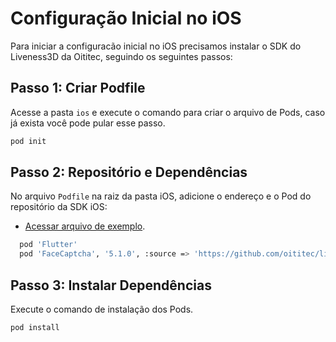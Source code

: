 # Configuração Inicial no iOS

Para iniciar a configuracão inicial no iOS precisamos instalar o SDK do Liveness3D da Oititec, seguindo os seguintes passos:

## Passo 1: Criar Podfile

Acesse a pasta `ios` e execute o comando para criar o arquivo de Pods, caso já exista você pode pular esse passo.

```bash
pod init
```

## Passo 2: Repositório e Dependências

No arquivo `Podfile` na raiz da pasta iOS, adicione o endereço e o Pod do repositório da SDK iOS:

- [Acessar arquivo de exemplo](../../ios/Podfile).

```bash
  pod 'Flutter'
  pod 'FaceCaptcha', '5.1.0', :source => 'https://github.com/oititec/liveness-ios-specs'
```

## Passo 3: Instalar Dependências

Execute o comando de instalação dos Pods.

```bash
pod install
```
